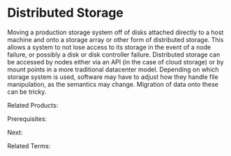 # Distributed Storage

Moving a production storage system off of disks attached directly to a host machine and onto a storage array or other form of distributed storage.  This allows a system to not lose access to its storage in the event of a node failure, or possibly a disk or disk controller failure.  Distributed storage can be accessed by nodes either via an API (in the case of cloud storage) or by mount points in a more traditional datacenter model. Depending on which storage system is used, software may have to adjust how they handle file manipulation, as the semantics may change.  Migration of data onto these can be tricky.

Related Products:

Prerequisites:

Next:

Related Terms:
